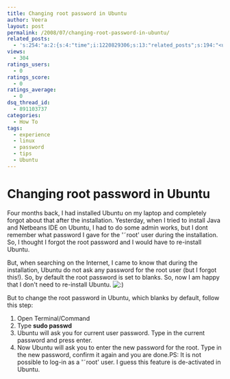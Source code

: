 ```yaml
---
title: Changing root password in Ubuntu
author: Veera
layout: post
permalink: /2008/07/changing-root-password-in-ubuntu/
related_posts:
  - 's:254:"a:2:{s:4:"time";i:1220829306;s:13:"related_posts";s:194:"<ul class="related_post"><li><a href="http://veerasundar.com/blog/2008/06/27/sharepoint-story-installation/" title="SharePoint story - installation">SharePoint story - installation</a></li></ul>";}";'
views:
  - 304
ratings_users:
  - 0
ratings_score:
  - 0
ratings_average:
  - 0
dsq_thread_id:
  - 891103737
categories:
  - How To
tags:
  - experience
  - linux
  - password
  - tips
  - Ubuntu
---
```

# Changing root password in Ubuntu

Four months back, I had installed Ubuntu on my laptop and completely forgot about that after the installation. Yesterday, when I tried to install Java and Netbeans IDE on Ubuntu, I had to do some admin works, but I dont remember what password I gave for the '˜root' user during the installation. So, I thought I forgot the root password and I would have to re-install Ubuntu.

But, when searching on the Internet, I came to know that during the installation, Ubuntu do not ask any password for the root user (but I forgot this!). So, by default the root password is set to blanks. So, now I am happy that I don't need to re-install Ubuntu. ![:)][1] 

 [1]: http://veerasundar.com/blog/wp-includes/images/smilies/icon_smile.gif

But to change the root password in Ubuntu, which blanks by default, follow this step:

1.  Open Terminal/Command
2.  Type **sudo passwd**
3.  Ubuntu will ask you for current user password. Type in the current password and press enter.
4.  Now Ubuntu will ask you to enter the new password for the root. Type in the new password, confirm it again and you are done.PS: It is not possible to log-in as a '˜root' user. I guess this feature is de-activated in Ubuntu.